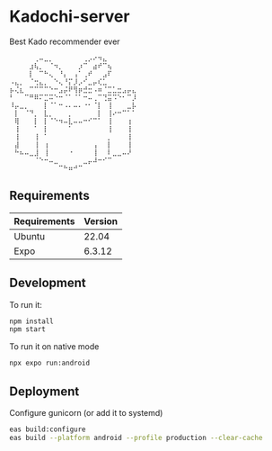 # Kadochi-server

Best Kado recommender ever

```string
⠀⠀⠀⠀⠀⢀⠤⣀⡀⠀⠀⠀⠀⠀⠀⢀⡠⠔⠲⣄⠀⠀⠀⠀⠀⠀
⠀⠀⠀⠀⣰⢧⡀⠀⠈⠲⡀⠀⠀⠀⡰⠉⠀⣴⠞⠉⢦⠀⠀⠀⠀⠀
⠀⠀⠀⠀⡇⠀⠉⠓⢄⠀⠘⡄⠀⢠⠁⢀⠞⠀⠀⣠⠏⠀⠀⠀⠀⠀
⠠⣄⡀⠀⠈⢒⣄⡀⠀⠑⢄⠘⡍⡸⡠⠊⣀⡤⢎⣁⠀⠀⠀⠀⠀⠀
⡦⢌⣆⠀⠉⠉⠉⠉⠑⠒⣠⡬⠟⢻⡶⣚⣒⠠⠶⠈⣉⣁⣒⣠⡤⣄
⠃⠀⠀⠉⠛⠿⠍⣉⠭⠑⠒⠈⠁⠈⠁⠒⠤⢀⠉⢙⣭⠩⠑⠂⠉⡸
⠸⡤⣀⡀⠀⠀⠀⡇⠈⠁⠒⠠⠄⠤⠄⠐⠂⠈⡇⠀⢸⠀⠀⠀⣀⡧
⠀⡇⠀⠈⠙⡀⠀⣇⡀⠀⠀⠀⡀⠀⠀⠀⠀⠀⡇⠀⢸⠔⠒⠉⠁⠁
⠀⢿⠀⠀⠀⡇⠀⡇⠈⠑⠲⠤⣇⠤⠤⠒⠊⠉⠁⠀⢸⠀⠀⠀⢰⠀
⠀⢸⠀⠀⠀⠁⠀⡇⠀⠀⠀⠀⠁⠀⠀⠀⠀⠀⠀⠀⢸⠀⠀⠀⢸⠀
⠀⢸⠀⠀⠀⢸⠀⠁⠀⠀⠀⠀⠀⠀⠀⠀⠀⠀⠀⠀⡀⠀⠀⠀⢸⠀
⠀⣼⠀⠀⠀⢸⠀⢰⠀⠀⠀⠀⠀⠀⠀⠀⠀⢠⠀⠀⡇⠀⠀⠀⢸⠀
⠀⠓⠦⠤⣀⣸⠀⢸⠀⠀⠀⠀⠐⠀⠀⠀⠀⢸⠀⠀⠇⣀⣀⠤⠜⠀
⠀⠀⠀⠀⠀⠈⠑⠒⠤⣀⠀⠀⠀⠀⠀⣀⡤⠼⠒⠊⠉⠀⠀⠀⠀⠀
⠀⠀⠀⠀⠀⠀⠀⠀⠀⠀⠉⠓⠶⠚⠉⠀⠀⠀⠀⠀⠀⠀⠀⠀⠀⠀⠀⠀⠀⠀⠀⠀⠀⠀⠀⠀⠀⠀⠀⠀⠀⠀⠀⠀⠀⠀⠀⠀⠀⠀⠀⠀
```

## Requirements

| Requirements | Version |
|--------------|---------|
| Ubuntu       | 22.04   |
| Expo         | 6.3.12  |

## Development

To run it:

```bash
npm install
npm start
```

To run it on native mode

```bash
npx expo run:android 
```

## Deployment

Configure gunicorn (or add it to systemd)

```bash
eas build:configure
eas build --platform android --profile production --clear-cache
```
